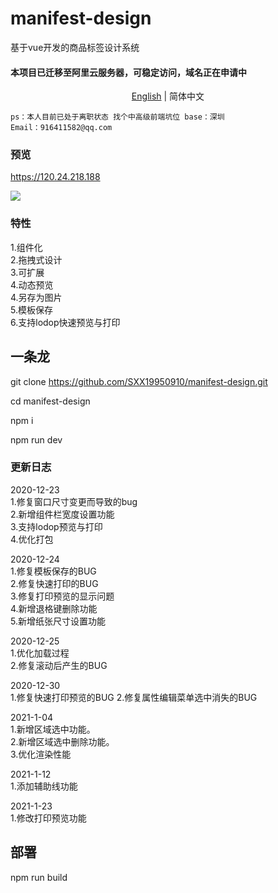 # manifest-design
基于vue开发的商品标签设计系统
#### 本项目已迁移至阿里云服务器，可稳定访问，域名正在申请中
<div align="center"><a href="./README-en.md">English</a> | 简体中文</div>

``ps：本人目前已处于离职状态 找个中高级前端坑位 base：深圳``<br>
``Email：916411582@qq.com``


### 预览
https://120.24.218.188

[![](https://120.24.218.188/design/demo.png)]()


### 特性
1.组件化<br/>
2.拖拽式设计<br/>
3.可扩展<br/>
4.动态预览<br/>
4.另存为图片<br/>
5.模板保存<br/>
6.支持lodop快速预览与打印<br/>

## 一条龙
git clone https://github.com/SXX19950910/manifest-design.git <br/>

cd manifest-design<br/>

npm i<br/>

npm run dev

### 更新日志
2020-12-23<br/>
1.修复窗口尺寸变更而导致的bug<br/>
2.新增组件栏宽度设置功能<br/>
3.支持lodop预览与打印<br/>
4.优化打包<br/>

2020-12-24<br/>
1.修复模板保存的BUG<br/>
2.修复快速打印的BUG<br/>
3.修复打印预览的显示问题<br/>
4.新增退格键删除功能<br/>
5.新增纸张尺寸设置功能<br/>

2020-12-25<br/>
1.优化加载过程<br/>
2.修复滚动后产生的BUG<br/>

2020-12-30<br/>
1.修复快速打印预览的BUG
2.修复属性编辑菜单选中消失的BUG

2021-1-04<br/>
1.新增区域选中功能。<br/>
2.新增区域选中删除功能。<br/>
3.优化渲染性能<br/>

2021-1-12<br/>
1.添加辅助线功能<br/>

2021-1-23<br/>
1.修改打印预览功能<br/>

## 部署
npm run build

